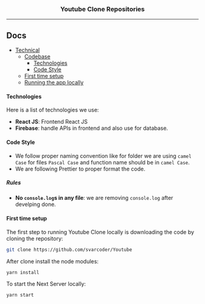 <div align="center" style="margin-top:20px">

### Youtube Clone Repositories

</div>
<hr>

## Docs

- [Technical](#contributing)
  - [Codebase](#codebase)
    - [Technologies](#technologies)
    - [Code Style](#code-style)
  - [First time setup](#first-time-setup)
  - [Running the app locally](#running-the-app-locally)

#### Technologies

Here is a list of technologies we use:

- **React JS**: Frontend React JS
- **Firebase**: handle APIs in frontend and also use for database.


#### Code Style

- We follow proper naming convention like for folder we are using `camel Case` for files `Pascal Case` and function name should be in `camel Case`.
- We are following Prettier to proper format the code.

##### Rules

- **No `console.log`s in any file**: we are removing `console.log` after develping done.

#### First time setup

The first step to running Youtube Clone locally is downloading the code by cloning the repository:

```sh
git clone https://github.com/svarcoder/Youtube
```

After clone install the node modules:

```sh
yarn install
```

To start the Next Server locally:

```sh
yarn start
```
